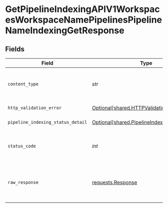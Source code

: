 # GetPipelineIndexingAPIV1WorkspacesWorkspaceNamePipelinesPipelineNameIndexingGetResponse


## Fields

| Field                                                                                                | Type                                                                                                 | Required                                                                                             | Description                                                                                          |
| ---------------------------------------------------------------------------------------------------- | ---------------------------------------------------------------------------------------------------- | ---------------------------------------------------------------------------------------------------- | ---------------------------------------------------------------------------------------------------- |
| `content_type`                                                                                       | *str*                                                                                                | :heavy_check_mark:                                                                                   | HTTP response content type for this operation                                                        |
| `http_validation_error`                                                                              | [Optional[shared.HTTPValidationError]](../../models/shared/httpvalidationerror.md)                   | :heavy_minus_sign:                                                                                   | Validation Error                                                                                     |
| `pipeline_indexing_status_detail`                                                                    | [Optional[shared.PipelineIndexingStatusDetail]](../../models/shared/pipelineindexingstatusdetail.md) | :heavy_minus_sign:                                                                                   | Successful Response                                                                                  |
| `status_code`                                                                                        | *int*                                                                                                | :heavy_check_mark:                                                                                   | HTTP response status code for this operation                                                         |
| `raw_response`                                                                                       | [requests.Response](https://requests.readthedocs.io/en/latest/api/#requests.Response)                | :heavy_minus_sign:                                                                                   | Raw HTTP response; suitable for custom response parsing                                              |